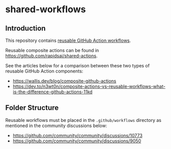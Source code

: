 # shared-workflows

## Introduction

This repository contains [reusable GitHub Action workflows](https://docs.github.com/en/actions/using-workflows/reusing-workflows).

Reusable composite actions can be found in https://github.com/rapidsai/shared-actions.

See the articles below for a comparison between these two types of reusable GitHub Action components:

- https://wallis.dev/blog/composite-github-actions
- https://dev.to/n3wt0n/composite-actions-vs-reusable-workflows-what-is-the-difference-github-actions-11kd

## Folder Structure

Reusable workflows must be placed in the `.github/workflows` directory as mentioned in the community discussions below:

- https://github.com/community/community/discussions/10773
- https://github.com/community/community/discussions/9050
